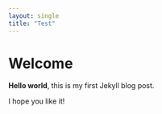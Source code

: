 ```yaml
---
layout: single
title: "Test"
---
```


# Welcome

**Hello world**, this is my first Jekyll blog post.

I hope you like it!
